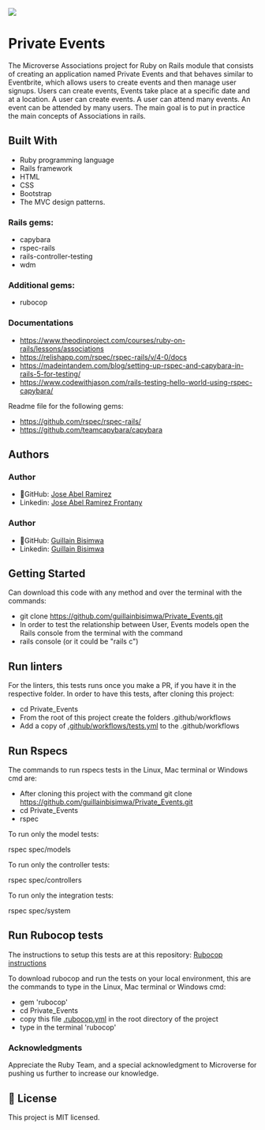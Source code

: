 ![](https://img.shields.io/badge/Microverse-blueviolet)

# Private Events

The Microverse Associations project for Ruby on Rails module that consists of creating an application named Private Events and that behaves similar to Eventbrite, which allows users to create events and then manage user signups. Users can create events, Events take place at a specific date and at a location. A user can create events. A user can attend many events. An event can be attended by many users. The main goal is to put in practice the main concepts of Associations in rails.

## Built With
- Ruby programming language
- Rails framework
- HTML
- CSS
- Bootstrap
- The MVC design patterns.

### Rails gems:
- capybara
- rspec-rails
- rails-controller-testing
- wdm

### Additional gems:
- rubocop

### Documentations
- https://www.theodinproject.com/courses/ruby-on-rails/lessons/associations
- https://relishapp.com/rspec/rspec-rails/v/4-0/docs
- https://madeintandem.com/blog/setting-up-rspec-and-capybara-in-rails-5-for-testing/
- https://www.codewithjason.com/rails-testing-hello-world-using-rspec-capybara/

Readme file for the following gems:
- https://github.com/rspec/rspec-rails/
- https://github.com/teamcapybara/capybara


## Authors
### Author
- 👤GitHub: [Jose Abel Ramirez](https://github.com/jose-Abel)
- Linkedin: [Jose Abel Ramirez Frontany](https://www.linkedin.com/in/jose-abel-ramirez-frontany-7674a842/)

### Author
- 👤GitHub: [Guillain Bisimwa](https://github.com/guillainbisimwa)
- Linkedin: [Guillain Bisimwa](https://www.linkedin.com/in/guillain-bisimwa-8a8b7a7b/)

## Getting Started
Can download this code with any method and over the terminal with the commands:

- git clone https://github.com/guillainbisimwa/Private_Events.git
- In order to test the relationship between User, Events models open the Rails console from the terminal with the command
- rails console (or it could be "rails c")

## Run linters
For the linters, this tests runs once you make a PR, if you have it in the respective folder. In order to have this tests, after cloning this project:

 - cd Private_Events
- From the root of this project create the folders .github/workflows
- Add a copy of [.github/workflows/tests.yml](https://github.com/microverseinc/linters-config/blob/master/ruby/.github/workflows/tests.yml) to the .github/workflows

## Run Rspecs
The commands to run rspecs tests in the Linux, Mac terminal or Windows cmd are:

- After cloning this project with the command git clone https://github.com/guillainbisimwa/Private_Events.git
- cd Private_Events
- rspec

To run only the model tests:

rspec spec/models

To run only the controller tests:

rspec spec/controllers

To run only the integration tests:

rspec spec/system

## Run Rubocop tests
The instructions to setup this tests are at this repository: [Rubocop instructions](https://github.com/microverseinc/linters-config/tree/master/ruby)

To download rubocop and run the tests on your local environment, this are the commands to type in the Linux, Mac terminal or Windows cmd:
- gem 'rubocop'
- cd Private_Events
- copy this file [.rubocop.yml](https://github.com/microverseinc/linters-config/blob/master/ruby/.rubocop.yml) in the root directory of the project
- type in the terminal 'rubocop'


### Acknowledgments
Appreciate the Ruby Team, and a special acknowledgment to Microverse for pushing us further to increase our knowledge.


## 📝 License
This project is MIT licensed.
